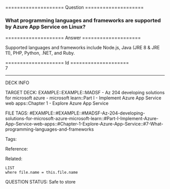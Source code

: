 ==================== Question ====================  

### What programming languages and frameworks are supported by Azure App Service on Linux?  

==================== Answer ====================  

Supported languages and frameworks include Node.js, Java (JRE 8 & JRE 11), PHP, Python, .NET, and Ruby.

==================== Id ====================  
7

---

DECK INFO

TARGET DECK: EXAMPLE::EXAMPLE::MADSF - Az 204 developing solutions for microsoft azure - microsoft learn::Part I - Implement Azure App Service web apps::Chapter 1 - Explore Azure App Service

FILE TAGS: #EXAMPLE::#EXAMPLE::#MADSF-Az-204-developing-solutions-for-microsoft-azure-microsoft-learn::#Part-I-Implement-Azure-App-Service-web-apps::#Chapter-1-Explore-Azure-App-Service::#7-What-programming-languages-and-frameworks

Tags:

Reference:

Related:

```dataview
LIST
where file.name = this.file.name
```
QUESTION STATUS: Safe to store
